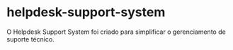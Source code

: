 # helpdesk-support-system
O Helpdesk Support System foi criado para simplificar  o gerenciamento de suporte técnico.
